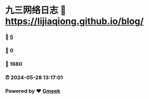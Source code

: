 # 九三网络日志 :link: https://lijiaqiong.github.io/blog/ 
### :page_facing_up: [5](https://lijiaqiong.github.io/blog//tag.html) 
### :speech_balloon: 0 
### :hibiscus: 1680 
### :alarm_clock: 2024-05-28 13:17:01 
### Powered by :heart: [Gmeek](https://github.com/Meekdai/Gmeek)
